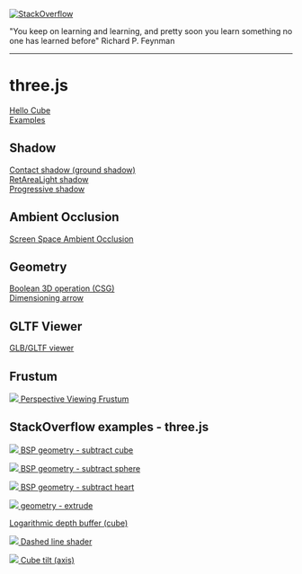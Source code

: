 [![StackOverflow](https://stackexchange.com/users/flair/7322082.png)](https://stackoverflow.com/users/5577765/rabbid76?tab=profile)

"You keep on learning and learning, and pretty soon you learn something no one has learned before"
Richard P. Feynman

---

# three.js

[Hello Cube](https://rabbid76.github.io/graphics-snippets/example/nodejs/three_js_examples/deployment/hello_cube)  
[Examples](https://rabbid76.github.io/graphics-snippets/example/nodejs/three_js_examples/deployment/)  

## Shadow

[Contact shadow (ground shadow)](https://rabbid76.github.io/graphics-snippets/example/nodejs/three_js_examples/deployment/contact_shadow)  
[RetAreaLight shadow](https://rabbid76.github.io/graphics-snippets/example/nodejs/three_js_examples/deployment/rect_area_light_shadow)  
[Progressive shadow](https://rabbid76.github.io/graphics-snippets/example/nodejs/three_js_examples/deployment/progressive_shadow)  

## Ambient Occlusion

[Screen Space Ambient Occlusion](https://rabbid76.github.io/graphics-snippets/example/nodejs/three_js_examples/deployment/screen_space_ambient_occlusion)  

## Geometry

[Boolean 3D operation (CSG)](https://rabbid76.github.io/graphics-snippets/example/nodejs/three_js_examples/deployment/boolean_3d_operations)  
[Dimensioning arrow](https://rabbid76.github.io/graphics-snippets/example/nodejs/three_js_examples/deployment/dimensioning)  

## GLTF Viewer

[GLB/GLTF viewer](https://rabbid76.github.io/threejs-gltf-glb-viewer/deploy/)

## Frustum

[![](../documentation/image/perspective_view_frustum.gif) Perspective Viewing Frustum](https://rabbid76.github.io/graphics-snippets/example/threejs/three_perspective.html)

## StackOverflow examples - three.js

[![](https://i.stack.imgur.com/GgWSu.png) BSP geometry - subtract cube](https://rabbid76.github.io/graphics-snippets/example/threejs/stackoverflow/geometry_bsp_subtract_cube.html)

[![](https://i.stack.imgur.com/K89Mz.png) BSP geometry - subtract sphere](https://rabbid76.github.io/graphics-snippets/example/threejs/stackoverflow/geometry_bsp_subtract_sphere.html)

[![](https://i.stack.imgur.com/mmWhr.png) BSP geometry - subtract heart](https://rabbid76.github.io/graphics-snippets/example/threejs/stackoverflow/geometry_bsp_subtract_heart.html)

[![](../screenshot/example/threejs\stackoverflow/geometry_extrude.png) geometry - extrude](https://rabbid76.github.io/graphics-snippets/example/threejs/stackoverflow/geometry_extrude.html)

[Logarithmic depth buffer (cube)](https://rabbid76.github.io/graphics-snippets/html/stackoverrflow_threejs/logarithmic_depth_cube.html)

[![](https://i.stack.imgur.com/yFnQd.gif) Dashed line shader](https://rabbid76.github.io/graphics-snippets/example/threejs/stackoverflow/dashed_line.html)

[![](https://i.stack.imgur.com/Arv4J.gif) Cube tilt (axis)](https://rabbid76.github.io/graphics-snippets/example/threejs/stackoverflow/pivote_rotate_group.html)
